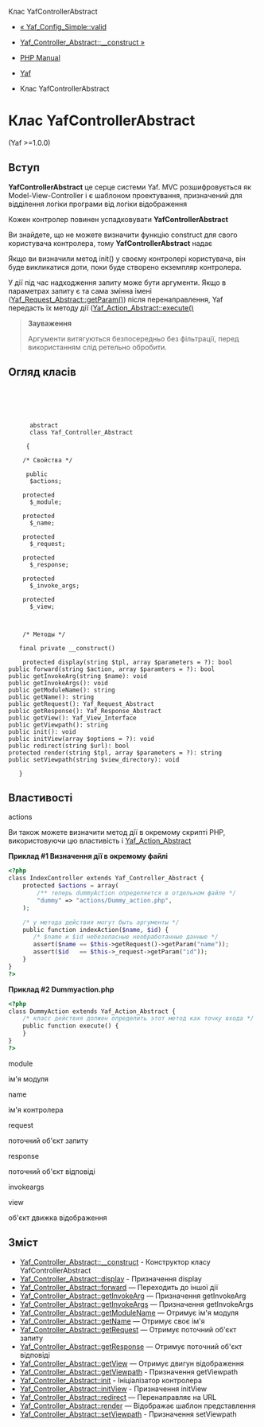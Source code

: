 Клас YafControllerAbstract

-   [« Yaf\_Config\_Simple::valid](yaf-config-simple.valid.html)
    
-   [Yaf\_Controller\_Abstract::\_\_construct »](yaf-controller-abstract.construct.html)
    
-   [PHP Manual](index.html)
    
-   [Yaf](book.yaf.html)
    
-   Клас YafControllerAbstract
    

# Клас YafControllerAbstract

(Yaf >=1.0.0)

## Вступ

**YafControllerAbstract** це серце системи Yaf. MVC розшифровується як Model-View-Controller і є шаблоном проектування, призначений для відділення логіки програми від логіки відображення

Кожен контролер повинен успадковувати **YafControllerAbstract**

Ви знайдете, що не можете визначити функцію construct для свого користувача контролера, тому **YafControllerAbstract** надає

Якщо ви визначили метод init() у своєму контролері користувача, він буде викликатися доти, поки буде створено екземпляр контролера.

У дії під час надходження запиту може бути аргументи. Якщо в параметрах запиту є та сама змінна імені ([Yaf\_Request\_Abstract::getParam()](yaf-request-abstract.getparam.html)) після перенаправлення, Yaf передасть їх методу дії ([Yaf\_Action\_Abstract::execute()](yaf-action-abstract.execute.html)

> **Зауваження**
> 
> Аргументи витягуються безпосередньо без фільтрації, перед використанням слід ретельно обробити.

## Огляд класів

```classsynopsis


    
    
     
      abstract
      class Yaf_Controller_Abstract
     
     {
    
    /* Свойства */
    
     public
      $actions;

    protected
      $_module;

    protected
      $_name;

    protected
      $_request;

    protected
      $_response;

    protected
      $_invoke_args;

    protected
      $_view;



    /* Методы */
    
   final private __construct()

    protected display(string $tpl, array $parameters = ?): bool
public forward(string $action, array $paramters = ?): bool
public getInvokeArg(string $name): void
public getInvokeArgs(): void
public getModuleName(): string
public getName(): string
public getRequest(): Yaf_Request_Abstract
public getResponse(): Yaf_Response_Abstract
public getView(): Yaf_View_Interface
public getViewpath(): string
public init(): void
public initView(array $options = ?): void
public redirect(string $url): bool
protected render(string $tpl, array $parameters = ?): string
public setViewpath(string $view_directory): void

   }
```

## Властивості

actions

Ви також можете визначити метод дії в окремому скрипті PHP, використовуючи цю властивість і [Yaf\_Action\_Abstract](class.yaf-action-abstract.html)

**Приклад #1 Визначення дії в окремому файлі**

```php
<?php
class IndexController extends Yaf_Controller_Abstract {
    protected $actions = array(
        /** теперь dummyAction определяется в отдельном файле */
        "dummy" => "actions/Dummy_action.php",
    );

    /* у метода действия могут быть аргументы */
    public function indexAction($name, $id) {
       /* $name и $id небезопасные необработанные данные */
       assert($name == $this->getRequest()->getParam("name"));
       assert($id   == $this->_request->getParam("id"));
    }
}
?>
```

**Приклад #2 Dummyaction.php**

```php
<?php
class DummyAction extends Yaf_Action_Abstract {
    /* класс действия должен определить этот метод как точку входа */
    public function execute() {
    }
}
?>
```

module

ім'я модуля

name

ім'я контролера

request

поточний об'єкт запиту

response

поточний об'єкт відповіді

invokeargs

view

об'єкт движка відображення

## Зміст

-   [Yaf\_Controller\_Abstract::\_\_construct](yaf-controller-abstract.construct.html) - Конструктор класу YafControllerAbstract
-   [Yaf\_Controller\_Abstract::display](yaf-controller-abstract.display.html) - Призначення display
-   [Yaf\_Controller\_Abstract::forward](yaf-controller-abstract.forward.html) — Переходить до іншої дії
-   [Yaf\_Controller\_Abstract::getInvokeArg](yaf-controller-abstract.getinvokearg.html) — Призначення getInvokeArg
-   [Yaf\_Controller\_Abstract::getInvokeArgs](yaf-controller-abstract.getinvokeargs.html) — Призначення getInvokeArgs
-   [Yaf\_Controller\_Abstract::getModuleName](yaf-controller-abstract.getmodulename.html) — Отримує ім'я модуля
-   [Yaf\_Controller\_Abstract::getName](yaf-controller-abstract.getname.html) — Отримує своє ім'я
-   [Yaf\_Controller\_Abstract::getRequest](yaf-controller-abstract.getrequest.html) — Отримує поточний об'єкт запиту
-   [Yaf\_Controller\_Abstract::getResponse](yaf-controller-abstract.getresponse.html) — Отримує поточний об'єкт відповіді
-   [Yaf\_Controller\_Abstract::getView](yaf-controller-abstract.getview.html) — Отримує двигун відображення
-   [Yaf\_Controller\_Abstract::getViewpath](yaf-controller-abstract.getviewpath.html) - Призначення getViewpath
-   [Yaf\_Controller\_Abstract::init](yaf-controller-abstract.init.html) - Ініціалізатор контролера
-   [Yaf\_Controller\_Abstract::initView](yaf-controller-abstract.initview.html) - Призначення initView
-   [Yaf\_Controller\_Abstract::redirect](yaf-controller-abstract.redirect.html) — Перенаправляє на URL
-   [Yaf\_Controller\_Abstract::render](yaf-controller-abstract.render.html) — Відображає шаблон представлення
-   [Yaf\_Controller\_Abstract::setViewpath](yaf-controller-abstract.setviewpath.html) - Призначення setViewpath